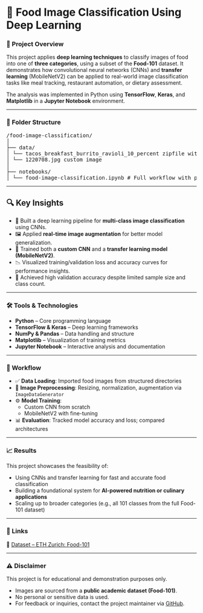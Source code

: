 # 🍔 Food Image Classification Using Deep Learning

### 📌 Project Overview  
This project applies **deep learning techniques** to classify images of food into one of **three categories**, using a subset of the **Food-101** dataset. It demonstrates how convolutional neural networks (CNNs) and **transfer learning** (MobileNetV2) can be applied to real-world image classification tasks like meal tracking, restaurant automation, or dietary assessment.

The analysis was implemented in Python using **TensorFlow**, **Keras**, and **Matplotlib** in a **Jupyter Notebook** environment.

---

### 📁 Folder Structure

<pre>/food-image-classification/
│
├── data/
│ └── tacos_breakfast_burrito_ravioli_10_percent zipfile with images from 3 food categories
│ └── 1220708.jpg custom image
│
├── notebooks/
│ └── food-image-classification.ipynb # Full workflow with preprocessing, model training, and evaluation </pre>

---

## 🔍 Key Insights
- 🍱 Built a deep learning pipeline for **multi-class image classification** using CNNs.
- 🖼️ Applied **real-time image augmentation** for better model generalization.
- 🧠 Trained both a **custom CNN** and a **transfer learning model (MobileNetV2)**.
- 📉 Visualized training/validation loss and accuracy curves for performance insights.
- 🚀 Achieved high validation accuracy despite limited sample size and class count.

---

### 🛠 Tools & Technologies
- **Python** – Core programming language  
- **TensorFlow & Keras** – Deep learning frameworks  
- **NumPy & Pandas** – Data handling and structure  
- **Matplotlib** – Visualization of training metrics  
- **Jupyter Notebook** – Interactive analysis and documentation  

---

### 🔄 Workflow
- ✅ **Data Loading**: Imported food images from structured directories  
- 🧹 **Image Preprocessing**: Resizing, normalization, augmentation via `ImageDataGenerator`  
- ⚙️ **Model Training**:
  - Custom CNN from scratch
  - MobileNetV2 with fine-tuning
- 📊 **Evaluation**: Tracked model accuracy and loss; compared architectures

---

### 📈 Results  
This project showcases the feasibility of:
- Using CNNs and transfer learning for fast and accurate food classification  
- Building a foundational system for **AI-powered nutrition or culinary applications**  
- Scaling up to broader categories (e.g., all 101 classes from the full Food-101 dataset)

---

### 🔗 Links  
📂 [Dataset – ETH Zurich: Food-101](https://data.vision.ee.ethz.ch/cvl/datasets_extra/food-101/)

---

### ⚠️ Disclaimer  
This project is for educational and demonstration purposes only.  
- Images are sourced from a **public academic dataset (Food-101)**.  
- No personal or sensitive data is used.  
- For feedback or inquiries, contact the project maintainer via [GitHub](https://github.com/matmarcinek).

